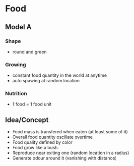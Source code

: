 # Food

## Model A

### Shape

* round and green

### Growing

* constant food quantity in the world at anytime
* auto spawing at random location

### Nutrition

* 1 food = 1 food unit

## Idea/Concept

- Food mass is transfered when eaten (at least some of it)
- Overall food quantity oscillate overtime
- Food quality defined by color
- Food grow like a bush.
 - Reproduce near exiting one (random location in a radius)
- Generate odour around it (vanishing with distance)